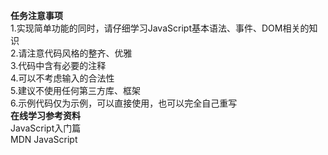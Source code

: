 <strong>任务注意事项</strong><br/>
1.实现简单功能的同时，请仔细学习JavaScript基本语法、事件、DOM相关的知识<br/>
2.请注意代码风格的整齐、优雅<br/>
3.代码中含有必要的注释<br/>
4.可以不考虑输入的合法性<br/>
5.建议不使用任何第三方库、框架<br/>
6.示例代码仅为示例，可以直接使用，也可以完全自己重写<br/>
<strong>在线学习参考资料</strong><br/>
JavaScript入门篇<br/>
MDN JavaScript<br/>
